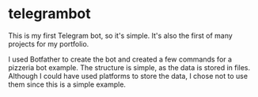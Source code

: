 # telegrambot
This is my first Telegram bot, so it's simple. It's also the first of many projects for my portfolio.

I used Botfather to create the bot and created a few commands for a pizzeria bot example. The structure is simple, as the data is stored in files. Although I could have used platforms to store the data, I chose not to use them since this is a simple example.